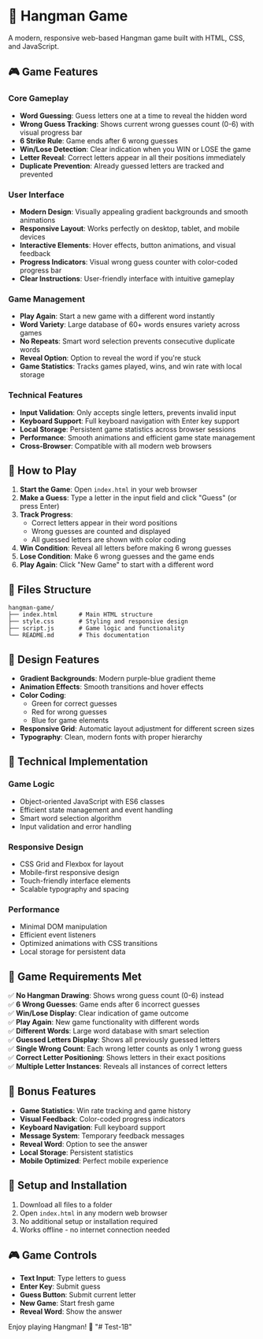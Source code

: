 # 🎯 Hangman Game

A modern, responsive web-based Hangman game built with HTML, CSS, and JavaScript.

## 🎮 Game Features

### Core Gameplay

- **Word Guessing**: Guess letters one at a time to reveal the hidden word
- **Wrong Guess Tracking**: Shows current wrong guesses count (0-6) with visual progress bar
- **6 Strike Rule**: Game ends after 6 wrong guesses
- **Win/Lose Detection**: Clear indication when you WIN or LOSE the game
- **Letter Reveal**: Correct letters appear in all their positions immediately
- **Duplicate Prevention**: Already guessed letters are tracked and prevented

### User Interface

- **Modern Design**: Visually appealing gradient backgrounds and smooth animations
- **Responsive Layout**: Works perfectly on desktop, tablet, and mobile devices
- **Interactive Elements**: Hover effects, button animations, and visual feedback
- **Progress Indicators**: Visual wrong guess counter with color-coded progress bar
- **Clear Instructions**: User-friendly interface with intuitive gameplay

### Game Management

- **Play Again**: Start a new game with a different word instantly
- **Word Variety**: Large database of 60+ words ensures variety across games
- **No Repeats**: Smart word selection prevents consecutive duplicate words
- **Reveal Option**: Option to reveal the word if you're stuck
- **Game Statistics**: Tracks games played, wins, and win rate with local storage

### Technical Features

- **Input Validation**: Only accepts single letters, prevents invalid input
- **Keyboard Support**: Full keyboard navigation with Enter key support
- **Local Storage**: Persistent game statistics across browser sessions
- **Performance**: Smooth animations and efficient game state management
- **Cross-Browser**: Compatible with all modern web browsers

## 🚀 How to Play

1. **Start the Game**: Open `index.html` in your web browser
2. **Make a Guess**: Type a letter in the input field and click "Guess" (or press Enter)
3. **Track Progress**:
   - Correct letters appear in their word positions
   - Wrong guesses are counted and displayed
   - All guessed letters are shown with color coding
4. **Win Condition**: Reveal all letters before making 6 wrong guesses
5. **Lose Condition**: Make 6 wrong guesses and the game ends
6. **Play Again**: Click "New Game" to start with a different word

## 📁 Files Structure

```
hangman-game/
├── index.html      # Main HTML structure
├── style.css       # Styling and responsive design
├── script.js       # Game logic and functionality
└── README.md       # This documentation
```

## 🎨 Design Features

- **Gradient Backgrounds**: Modern purple-blue gradient theme
- **Animation Effects**: Smooth transitions and hover effects
- **Color Coding**:
  - Green for correct guesses
  - Red for wrong guesses
  - Blue for game elements
- **Responsive Grid**: Automatic layout adjustment for different screen sizes
- **Typography**: Clean, modern fonts with proper hierarchy

## 🔧 Technical Implementation

### Game Logic

- Object-oriented JavaScript with ES6 classes
- Efficient state management and event handling
- Smart word selection algorithm
- Input validation and error handling

### Responsive Design

- CSS Grid and Flexbox for layout
- Mobile-first responsive design
- Touch-friendly interface elements
- Scalable typography and spacing

### Performance

- Minimal DOM manipulation
- Efficient event listeners
- Optimized animations with CSS transitions
- Local storage for persistent data

## 🎯 Game Requirements Met

✅ **No Hangman Drawing**: Shows wrong guess count (0-6) instead  
✅ **6 Wrong Guesses**: Game ends after 6 incorrect guesses  
✅ **Win/Lose Display**: Clear indication of game outcome  
✅ **Play Again**: New game functionality with different words  
✅ **Different Words**: Large word database with smart selection  
✅ **Guessed Letters Display**: Shows all previously guessed letters  
✅ **Single Wrong Count**: Each wrong letter counts as only 1 wrong guess  
✅ **Correct Letter Positioning**: Shows letters in their exact positions  
✅ **Multiple Letter Instances**: Reveals all instances of correct letters

## 🌟 Bonus Features

- **Game Statistics**: Win rate tracking and game history
- **Visual Feedback**: Color-coded progress indicators
- **Keyboard Navigation**: Full keyboard support
- **Message System**: Temporary feedback messages
- **Reveal Word**: Option to see the answer
- **Local Storage**: Persistent statistics
- **Mobile Optimized**: Perfect mobile experience

## 🔧 Setup and Installation

1. Download all files to a folder
2. Open `index.html` in any modern web browser
3. No additional setup or installation required
4. Works offline - no internet connection needed

## 🎮 Game Controls

- **Text Input**: Type letters to guess
- **Enter Key**: Submit guess
- **Guess Button**: Submit current letter
- **New Game**: Start fresh game
- **Reveal Word**: Show the answer

Enjoy playing Hangman! 🎉
"# Test-1B" 
